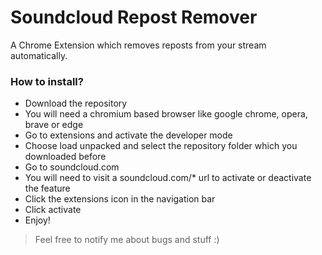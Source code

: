 # Soundcloud Repost Remover
A Chrome Extension which removes reposts from your stream automatically.

### How to install?
* Download the repository
* You will need a chromium based browser like google chrome, opera, brave or edge
* Go to extensions and activate the developer mode
* Choose load unpacked and select the repository folder which you downloaded before
* Go to soundcloud.com
* You will need to visit a soundcloud.com/* url to activate or deactivate the feature
* Click the extensions icon in the navigation bar
* Click activate
* Enjoy!

> Feel free to notify me about bugs and stuff :)
